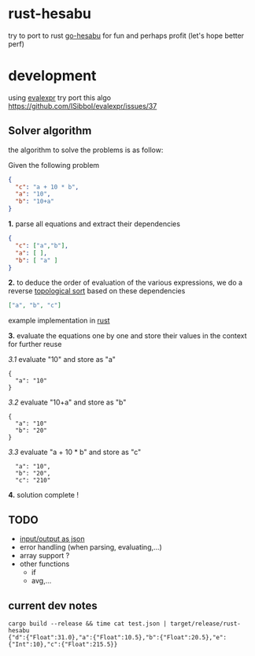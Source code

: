 # rust-hesabu

try to port to rust [go-hesabu](https://github.com/BLSQ/go-hesabu)
for fun and perhaps profit (let's hope better perf)

# development
using [evalexpr](https://github.com/ISibboI/evalexpr)
try port this algo https://github.com/ISibboI/evalexpr/issues/37

## 

## Solver algorithm

 the algorithm to solve the problems is as follow:

Given the following problem

```json
{
  "c": "a + 10 * b",
  "a": "10",
  "b": "10+a"
}
```

**1.** parse all equations and extract their dependencies

```json
{
  "c": ["a","b"],
  "a": [ ],
  "b": [ "a" ]
}
```

**2.** to deduce the order of evaluation of the various expressions, we do a reverse [topological sort](https://github.com/otaviokr/topological-sort#topological-sort) based on these dependencies
```json
["a", "b", "c"]
```
example implementation in [rust](https://github.com/gifnksm/topological-sort-rs/blob/master/src/lib.rs#L305)

**3.** evaluate the equations one by one and store their values in the context for further reuse

*3.1* evaluate "10" and store as "a"
```
{
  "a": "10"
}
```
*3.2* evaluate "10+a" and store as "b"
```
{
  "a": "10"
  "b": "20"
}
```
*3.3* evaluate  "a + 10 * b" and store as "c"
```
  "a": "10",
  "b": "20",
  "c": "210"
```
**4.** solution complete !

## TODO
- [input/output as json](https://rust-lang-nursery.github.io/cli-wg/in-depth/machine-communication.html#json-output-for-machines
)
- error handling (when parsing, evaluating,...)
- array support ?
- other functions
  - if
  - avg,...

## current dev notes

```
cargo build --release && time cat test.json | target/release/rust-hesabu
{"d":{"Float":31.0},"a":{"Float":10.5},"b":{"Float":20.5},"e":{"Int":10},"c":{"Float":215.5}}
```
